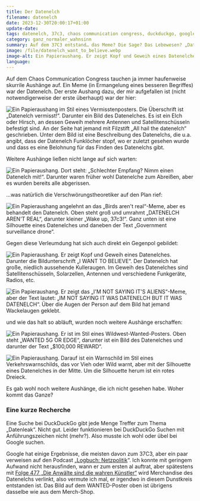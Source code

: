 ```yaml
---
title: Der Datenelch
filename: datenelch
date: 2023-12-30T20:00:17+01:00
update-date:
tags: datenelch, 37c3, chaos communication congress, duckduckgo, google, logbuch netzpolitik
category: ganz_normaler_wahnsinn
summary: Auf dem 37C3 entstand… das Meme? Die Sage? Das Lebewesen? „Datenelch“. Ein paar Fotos und ein bisschen Rätselraten.
image: /file/datenelch_want_to_believe.webp
image-alt: Ein Papieraushang. Er zeigt Kopf und Geweih eines Datenelches. Darunter die Bildunterschrift „I WANT TO BELIEVE“. Der Datenelch hat große, niedlich aussehende Kulleraugen. Im Geweih des Datenelches sind Satellitenschüsseln, Solarzellen, Antennen und verschiedene Funkgeräte, Radios, etc.
language:
---
```


Auf dem Chaos Communication Congress tauchen ja immer haufenweise skurrile Aushänge auf. Ein Meme (in Ermangelung eines besseren Begriffes) war der Datenelch. Der erste Aushang dazu, der mir aufgefallen ist (nicht notwendigerweise der erste überhaupt) war der hier:

![Ein Papieraushang im Stil eines Vermisstenposters. Die Überschrift ist „Datenelch vermisst!“. Darunter ein Bild des Datenelches. Es ist ein Elch oder Hirsch, an dessen Geweih mehrere Antennen und Satellitenschüsseln befestigt sind. An der Seite hat jemand mit Filzstift „All hail the datenelch“ geschrieben. Unter dem Bild ist eine Beschreibung des Datenelchs, die u.a. angibt, dass der Datenelch Funklöcher stopf, wo er zuletzt gesehen wurde und dass es eine Belohnung für das Finden des Datenelchs gibt.](/file/datenelch_vermisst.webp "hoffentlich hatte niemand Lust auf Wild")

Weitere Aushänge ließen nicht lange auf sich warten:

![Ein Papieraushang. Dort steht: „Schlechter Empfang? Nimm einen Datenelch mit!“. Darunter waren früher wohl Datenelche zum Abreißen, aber es wurden bereits alle abgerissen.](/file/datenelch_mitnehmen.webp "Ich habe keinen Datenelch mehr mitnehmen können")

…was natürlich die Verschwörungstheoretiker auf den Plan rief:

![Ein Papieraushang angelehnt an das „Birds aren't real“-Meme, aber es behandelt den Datenelch. Oben steht groß und umrahmt „DATENELCH AREN'T REAL“, darunter kleiner „Wake up, 37c3!“. Ganz unten ist eine Silhouette eines Datenelches und daneben der Text „Government surveillance drone“.](/file/datenelch_arent_real.webp "Achtet nicht auf die Verschwörungstheorien, das ist Zeitverschwendung.")

Gegen diese Verleumdung hat sich auch direkt ein Gegenpol gebildet:

![Ein Papieraushang. Er zeigt Kopf und Geweih eines Datenelches. Darunter die Bildunterschrift „I WANT TO BELIEVE“. Der Datenelch hat große, niedlich aussehende Kulleraugen. Im Geweih des Datenelches sind Satellitenschüsseln, Solarzellen, Antennen und verschiedene Funkgeräte, Radios, etc.](/file/datenelch_want_to_believe.webp)

![Ein Papieraushang. Er zeigt das „I'M NOT SAYING IT'S ALIENS“-Meme, aber der Text lautet: „IM NOT SAYING IT WAS DATENELCH BUT IT WAS DATENELCH“. Über die Augen der Person auf dem Bild hat jemand Wackelaugen geklebt.](/file/datenelch_not_saying_but_it_was.webp "Die Wackelaugen verleihen eine besondere Glaubwürdigkeit.")

und wie das halt so abläuft, wurden noch weitere Aushänge erschaffen:

![Ein Papieraushang. Er ist im Stil eines Wildwest-Wanted-Posters. Oben steht „WANTED 5G OR EDGE“, darunter ist ein Bild des Datenelches und darunter der Text „$100,000 REWARD“.](/file/datenelch_wanted.webp)

![Ein Papieraushang. Darauf ist ein Warnschild im Stil eines Verkehrswarnschilds, das vor Vieh oder Wild warnt, aber mit der Silhouette eines Datenelches in der Mitte. Um die Silhouette herum ist ein rotes Dreieck.](/file/datenelch_warnschild.webp)

Es gab wohl noch weitere Aushänge, die ich nicht gesehen habe. Woher kommt das Ganze?

### Eine kurze Recherche

Eine Suche bei DuckDuckGo gibt jede Menge Treffer zum Thema „Datenleak“. Nicht gut. Leider funktionieren bei DuckDuckGo Suchen mit Anführungszeichen nicht (mehr?). Also musste ich wohl oder übel bei Google suchen.

Google hat einige Ergebnisse, die meisten davon zum 37C3, aber ein paar verweisen auf den Podcast „[Logbuch: Netzpolitik](https://logbuch-netzpolitik.de/)“. Ich konnte mit geringem Aufwand nicht herausfinden, wann er zum ersten al auftrat, aber spätestens mit [Folge 477 „Die Anwälte sind die wahren Künstler“](https://logbuch-netzpolitik.de/lnp477-die-anwaelte-sind-die-wahren-kuenstler) wird Merchandise des Datenelchs verlinkt, also vermute ich mal, er irgendwo in diesem Dunstkreis entstanden ist. Das Bild auf dem WANTED-Poster oben ist übrigens dasselbe wie aus dem Merch-Shop.
